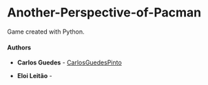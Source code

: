 # Another-Perspective-of-Pacman
Game created with Python.

#### Authors

* **Carlos Guedes** - [CarlosGuedesPinto](https://github.com/CarlosGuedesPinto)

* **Eloi Leitão** -
